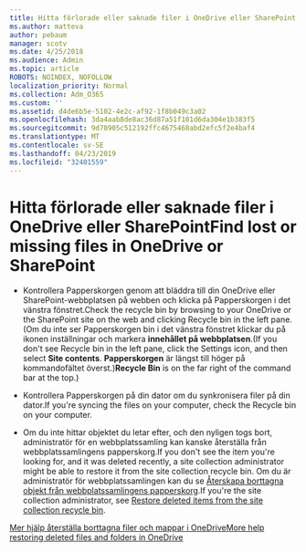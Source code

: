 ```yaml
---
title: Hitta förlorade eller saknade filer i OneDrive eller SharePoint
ms.author: matteva
author: pebaum
manager: scotv
ms.date: 4/25/2018
ms.audience: Admin
ms.topic: article
ROBOTS: NOINDEX, NOFOLLOW
localization_priority: Normal
ms.collection: Adm_O365
ms.custom: ''
ms.assetid: d4de6b5e-5102-4e2c-af92-1f8b049c3a02
ms.openlocfilehash: 3da4aab8de8ac36d87a51f101d6da304e1b383f5
ms.sourcegitcommit: 9d78905c512192ffc4675468abd2efc5f2e4baf4
ms.translationtype: MT
ms.contentlocale: sv-SE
ms.lasthandoff: 04/23/2019
ms.locfileid: "32401559"
---
```

# <a name="find-lost-or-missing-files-in-onedrive-or-sharepoint"></a><span data-ttu-id="9a29c-102">Hitta förlorade eller saknade filer i OneDrive eller SharePoint</span><span class="sxs-lookup"><span data-stu-id="9a29c-102">Find lost or missing files in OneDrive or SharePoint</span></span>

- <span data-ttu-id="9a29c-103">Kontrollera Papperskorgen genom att bläddra till din OneDrive eller SharePoint-webbplatsen på webben och klicka på Papperskorgen i det vänstra fönstret.</span><span class="sxs-lookup"><span data-stu-id="9a29c-103">Check the recycle bin by browsing to your OneDrive or the SharePoint site on the web and clicking Recycle bin in the left pane.</span></span> <span data-ttu-id="9a29c-104">(Om du inte ser Papperskorgen bin i det vänstra fönstret klickar du på ikonen inställningar och markera **innehållet på webbplatsen**.</span><span class="sxs-lookup"><span data-stu-id="9a29c-104">(If you don't see Recycle bin in the left pane, click the Settings icon, and then select **Site contents**.</span></span> <span data-ttu-id="9a29c-105">**Papperskorgen** är längst till höger på kommandofältet överst.)</span><span class="sxs-lookup"><span data-stu-id="9a29c-105">**Recycle Bin** is on the far right of the command bar at the top.)</span></span> 
    
- <span data-ttu-id="9a29c-106">Kontrollera Papperskorgen på din dator om du synkronisera filer på din dator.</span><span class="sxs-lookup"><span data-stu-id="9a29c-106">If you're syncing the files on your computer, check the Recycle bin on your computer.</span></span> 
    
- <span data-ttu-id="9a29c-107">Om du inte hittar objektet du letar efter, och den nyligen togs bort, administratör för en webbplatssamling kan kanske återställa från webbplatssamlingens papperskorg.</span><span class="sxs-lookup"><span data-stu-id="9a29c-107">If you don't see the item you're looking for, and it was deleted recently, a site collection administrator might be able to restore it from the site collection recycle bin.</span></span> <span data-ttu-id="9a29c-108">Om du är administratör för webbplatssamlingen kan du se [Återskapa borttagna objekt från webbplatssamlingens papperskorg](https://go.microsoft.com/fwlink/?linkid=866439).</span><span class="sxs-lookup"><span data-stu-id="9a29c-108">If you're the site collection administrator, see [Restore deleted items from the site collection recycle bin](https://go.microsoft.com/fwlink/?linkid=866439).</span></span>
    
[<span data-ttu-id="9a29c-109">Mer hjälp återställa borttagna filer och mappar i OneDrive</span><span class="sxs-lookup"><span data-stu-id="9a29c-109">More help restoring deleted files and folders in OneDrive</span></span>](https://go.microsoft.com/fwlink/?linkid=872872)
  

